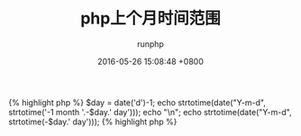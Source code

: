 ﻿---
layout: post
title:  "php上个月时间范围"
author: runphp
date:   2016-05-26 15:08:48 +0800
category: php
---
{% highlight php %}
$day = date('d')-1;
echo strtotime(date("Y-m-d", strtotime('-1 month '.-$day.' day')));
echo "\n";
echo strtotime(date("Y-m-d", strtotime(-$day.' day')));
{% highlight php %}
